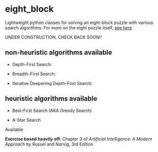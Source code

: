 # eight_block
Lightweight python classes for solving an eight-block puzzle with various search algorithms. For more on the eight puzzle itself, [see here](http://www.aiai.ed.ac.uk/~gwickler/eightpuzzle-inf.html)

UNDER CONSTRUCTION, CHECK BACK SOON!!

## non-heuristic algorithms available

* Depth-First Search:

* Breadth-First Search:

* Iterative Deepening Depth-First Search:

## heuristic algorithms available

* Best-First Search (AKA Greedy Search)

* A-Star Search

Available


**Exercise based heavily off:** Chapter 3 of *Artificial Intelligence: A Modern Approach* by Russel and Norvig, 3rd Edition 
